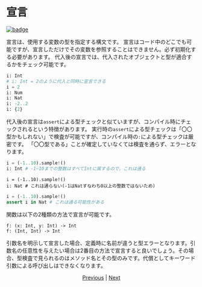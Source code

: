 # 宣言

[![badge](https://img.shields.io/endpoint.svg?url=https%3A%2F%2Fgezf7g7pd5.execute-api.ap-northeast-1.amazonaws.com%2Fdefault%2Fsource_up_to_date%3Fowner%3Derg-lang%26repos%3Derg%26ref%3Dmain%26path%3Ddoc/EN/syntax/03_declaration.md%26commit_hash%3D20aa4f02b994343ab9600317cebafa2b20676467)](https://gezf7g7pd5.execute-api.ap-northeast-1.amazonaws.com/default/source_up_to_date?owner=erg-lang&repos=erg&ref=main&path=doc/EN/syntax/03_declaration.md&commit_hash=20aa4f02b994343ab9600317cebafa2b20676467)

宣言は、使用する変数の型を指定する構文です。
宣言はコード中のどこでも可能ですが、宣言しただけでその変数を参照することはできません。必ず初期化する必要があります。
代入後の宣言では、代入されたオブジェクトと型が適合するかをチェック可能です。

```python
i: Int
# i: Int = 2のように代入と同時に宣言できる
i = 2
i: Num
i: Nat
i: -2..2
i: {2}
```

代入後の宣言は`assert`による型チェックと似ていますが、コンパイル時にチェックされるという特徴があります。
実行時の`assert`による型チェックは「〇〇型かもしれない」で検査が可能ですが、コンパイル時の`:`による型チェックは厳密です。
「〇〇型である」ことが確定していなくては検査を通らず、エラーとなります。

```python
i = (-1..10).sample!()
i: Int # -1~10までの整数はすべてIntに属するので、これは通る
```

```python,compile_fail
i = (-1..10).sample!()
i: Nat # これは通らない(-1はNatすなわち0以上の整数ではないため)
```

```python
i = (-1..10).sample!()
assert i in Nat # これは通る可能性がある
```

関数は以下の2種類の方法で宣言が可能です。

```python,checker_ignore
f: (x: Int, y: Int) -> Int
f: (Int, Int) -> Int
```

引数名を明示して宣言した場合、定義時に名前が違うと型エラーとなります。引数名の任意性を与えたい場合は2番目の方法で宣言すると良いでしょう。その場合、型検査で見られるのはメソッド名とその型のみです。代償としてキーワード引数による呼び出しはできなくなります。

<p align='center'>
    <a href='./02_name.md'>Previous</a> | <a href='./04_function.md'>Next</a>
</p>
